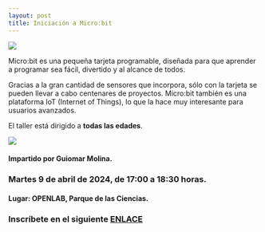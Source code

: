 ```yaml
---
layout: post
title: Iniciación a Micro:bit
---
```




![](http://clubroboticagranada.github.io/images/microbit-front.png)

Micro:bit es una pequeña tarjeta programable, diseñada para que aprender a programar sea fácil, divertido y al alcance de todos.

Gracias a la gran cantidad de sensores que incorpora, sólo con la tarjeta se pueden llevar a cabo centenares de proyectos. Micro:bit también es una plataforma IoT (Internet of Things), lo que la hace muy interesante para usuarios avanzados.




El taller está dirigido a **todas las edades**.

![](http://clubroboticagranada.github.io/images/microbit.jpg)

#### Impartido por Guiomar Molina.

### Martes 9 de abril de 2024, de 17:00 a 18:30 horas.




#### Lugar: OPENLAB, Parque de las Ciencias.






### Inscríbete en el siguiente [ENLACE](https://forms.gle/CHU9YAcL8cZhm2Z69)

